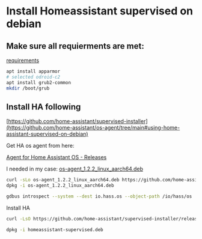# Install Homeassistant supervised on debian

## Make sure all requierments are met:

[requirements](https://github.com/home-assistant/architecture/blob/master/adr/0014-home-assistant-supervised.md)

```bash
apt install apparmor
# selected odroid-c2
apt install grub2-common
mkdir /boot/grub
```

## Install HA following 

[https://github.com/home-assistant/supervised-installer](https://github.com/home-assistant/os-agent/tree/main#using-home-assistant-supervised-on-debian)

Get HA os agent from here:

[Agent for Home Assistant OS - Releases](https://github.com/home-assistant/os-agent/releases/tag/1.2.2)

I needed in my case: [os-agent_1.2.2_linux_aarch64.deb](https://github.com/home-assistant/os-agent/releases/download/1.2.2/os-agent_1.2.2_linux_aarch64.deb)

```bash
curl -sLo os-agent_1.2.2_linux_aarch64.deb https://github.com/home-assistant/os-agent/releases/download/1.2.2/os-agent_1.2.2_linux_aarch64.deb
dpkg -i os-agent_1.2.2_linux_aarch64.deb

gdbus introspect --system --dest io.hass.os --object-path /io/hass/os

```

Install HA

```bash
curl -LsO https://github.com/home-assistant/supervised-installer/releases/latest/download/homeassistant-supervised.deb

dpkg -i homeassistant-supervised.deb

```
